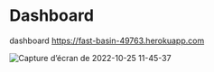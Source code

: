 # Dashboard
dashboard 
https://fast-basin-49763.herokuapp.com


![Capture d’écran de 2022-10-25 11-45-37](https://user-images.githubusercontent.com/50117341/197741382-e70bfac2-3ff9-4c77-b032-66b2699b016a.png)

